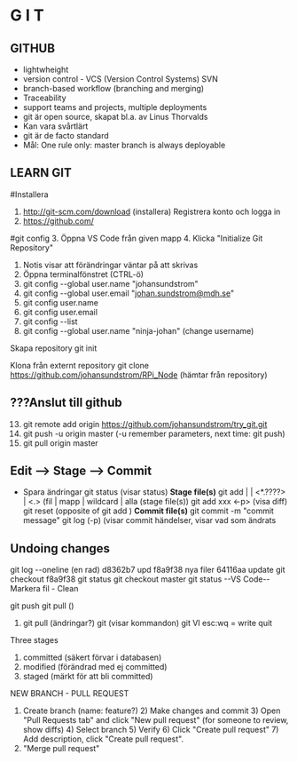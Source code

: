# G I T

## GITHUB 
* lightwheight
* version control - VCS (Version Control Systems) SVN
* branch-based workflow (branching and merging)
* Traceability
* support teams and projects, multiple deployments
* git är open source, skapat bl.a. av Linus Thorvalds
* Kan vara svårtlärt
* git är de facto standard
* Mål: One rule only: master branch is always deployable

## LEARN GIT
#Installera
1. http://git-scm.com/download (installera)
Registrera konto och logga in
2. https://github.com/

#git config
3. Öppna VS Code från given mapp
4. Klicka "Initialize Git Repository"
1. Notis visar att förändringar väntar på att skrivas
1. Öppna terminalfönstret (CTRL-ö)
1. git config --global user.name "johansundstrom"
1. git config --global user.email "johan.sundstrom@mdh.se"
1. git config user.name
1. git config user.email
1. git config --list
1. git config --global user.name "ninja-johan" (change username)

Skapa repository
git init

Klona från externt repository
git clone https://github.com/johansundstrom/RPi_Node (hämtar från repository)

???Anslut till github
---------------------
13) git remote add origin https://github.com/johansundstrom/try_git.git
14) git push -u origin master (-u remember parameters, next time: git push)
15) git pull origin master

Edit --> Stage --> Commit
------------------------- 
* Spara ändringar
git status (visar status)
**Stage file(s)**
git add <file> | <directory> | <*.????> | <.> (fil | mapp | wildcard | alla (stage file(s))
git add xxx <-p> (visa diff) 
git reset (opposite of git add )
**Commit file(s)**
git commit -m "commit message" 
git log (-p) (visar commit händelser, visar vad som ändrats


Undoing changes
---------------
git log --oneline (en rad)
    d8362b7 upd
    f8a9f38 nya filer
    64116aa update
git checkout f8a9f38
git status 
git checkout master
git status
--VS Code--
Markera fil - Clean

git push
git pull ()


1) git pull (ändringar?)
git (visar kommandon)
git VI esc:wq = write quit

Three stages
1) committed (säkert förvar i databasen)
2) modified (förändrad med ej committed)
3) staged (märkt för att bli committed)

NEW BRANCH - PULL REQUEST
1) Create branch (name: feature?)
    2) Make changes and commit
    3) Open "Pull Requests tab" and click "New pull request" (for someone to review, show diffs)
    4) Select branch
    5) Verify
    6) Click "Create pull request"
    7) Add description, click "Create pull request".
8) "Merge pull request"
